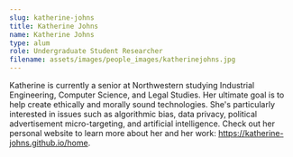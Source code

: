 ```yaml
---
slug: katherine-johns
title: Katherine Johns
name: Katherine Johns
type: alum
role: Undergraduate Student Researcher
filename: assets/images/people_images/katherinejohns.jpg
---
```

Katherine is currently a senior at Northwestern studying Industrial Engineering, Computer Science, and Legal Studies. Her ultimate goal is to help create ethically and morally sound technologies. She's particularly interested in issues such as algorithmic bias, data privacy, political advertisement micro-targeting, and artificial intelligence. Check out her personal website to learn more about her and her work: <a href="https://katherine-johns.github.io/home" target="_blank">https://katherine-johns.github.io/home</a>.
